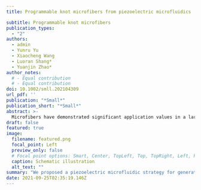 ```yaml
---
title: Programmable knot microfibers from piezoelectric microfluidics

subtitle: Programmable knot microfibers
publication_types:
  - "2"
authors:
  - admin
  - Yunru Yu
  - Xiaocheng Wang
  - Luoran Shang*
  - Yuanjin Zhao*
author_notes:
  # - Equal contribution
  # - Equal contribution
doi: 10.1002/smll.202104309
url_pdf: ''
publication: "*Small*"
publication_short: "*Small*"
abstract: >-
  Microfibers have demonstrated significant application values in a large number of areas. Current efforts focus on developing new technologies toprepare microfibers with controllable morphological and structural features to enhance their functions. Here, a piezoelectric microfluidic platform ispresented for consecutive spinning of functional microfibers with programmable spindle-knots. In this platform, a jet of a pregel-solution flowing in thechannel can be subjected to a programmable piezoelectric signal and vibrates synchronously. Following a rapid polymerization of the wavy jet, microfiberswith corresponding morphologies can be generated, including uniform, gradient, and symmetrical knots. Such a unique knot structure contributes to awater-collection mechanism. Thus, it has been observed that microfibers with programmed knots enable even more flexible droplet handling and activewater transport. In addition, by constructing higher-order knot fiber networks, practical applications including spray reaction, lab-on-a-chip vapor detection,etc., can also be demonstrated. it is believed that this platform opens a new avenue for fiber spinning, and the programmable microfibers would be highlyapplicable in chemical, biomedical, and environmental areas.
draft: false
featured: true
image:
  filename: featured.png
  focal_point: Left
  preview_only: false
  # Focal point options: Smart, Center, TopLeft, Top, TopRight, Left, Right, BottomLeft, Bottom, BottomRight
  caption: Schematic illustration
  alt_text: ""
summary: "We proposed a piezoelectric microfluidic strategy for generating microfibers with programmable knotted structures"
date: 2021-09-25T02:35:19.146Z
---
```

